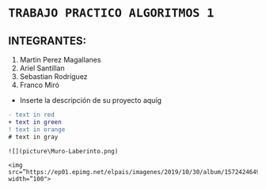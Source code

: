 # ```TRABAJO PRACTICO ALGORITMOS 1```
## INTEGRANTES:
1.  Martin Perez Magallanes
2.  Ariel Santillan
3.  Sebastian Rodríguez
4.  Franco Miró

- Inserte la descripción de su proyecto aquíg
```diff
- text in red
+ text in green
! text in orange
# text in gray
```

```
![](picture\Muro-Laberinto.png)
```

```
<img src=”https://ep01.epimg.net/elpais/imagenes/2019/10/30/album/1572424649_614672_1572453030_noticia_normal.jpg” width=”100">
```
